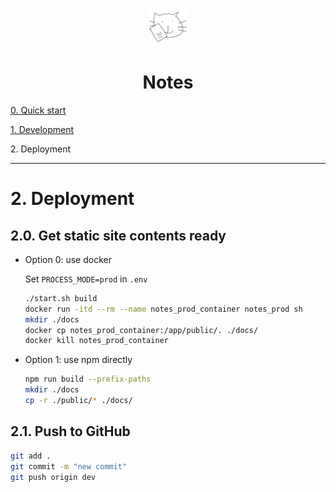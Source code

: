 <p align="center">
  <img alt="" src="../src/images/icon.png" width="60" />
</p>

<h1 align="center">Notes</h1>

[0. Quick start](../README.md)

[1. Development](./development.md)

<span>2. Deployment</span>

---

<h1 id="2.">2. Deployment</h1>

<h2>2.0. Get static site contents ready</h2>

- Option 0: use docker

  Set `PROCESS_MODE=prod` in `.env`

  ```sh
  ./start.sh build
  docker run -itd --rm --name notes_prod_container notes_prod sh
  mkdir ./docs
  docker cp notes_prod_container:/app/public/. ./docs/
  docker kill notes_prod_container
  ```

- Option 1: use npm directly

  ```sh
  npm run build --prefix-paths
  mkdir ./docs
  cp -r ./public/* ./docs/
  ```

<h2>2.1. Push to GitHub</h2>

```sh
git add .
git commit -m "new commit"
git push origin dev
```
